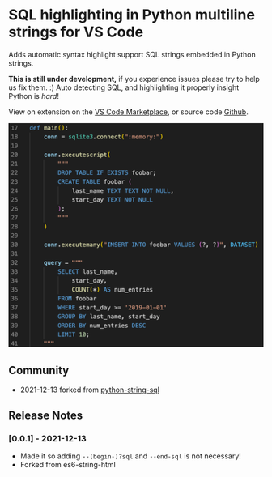 # SQL highlighting in Python multiline strings for VS Code

Adds automatic syntax highlight support SQL strings embedded in Python strings.

**This is still under development,** if you experience issues please try to help us fix them. :)  Auto detecting SQL, and highlighting it properly insight Python is _hard_!

View on extension on the [VS Code Marketplace](https://marketplace.visualstudio.com/items?itemName=Submersible.better-python-string-sql), or source code [Github](github.com/Submersible/better-python-string-sql).

![Image showing syntax highlighting working for SQL embedded inside a Python string](docs/demo.png)

## Community
- 2021-12-13 forked from [python-string-sql](https://github.com/ptweir/python-string-sql)

## Release Notes

### [0.0.1] - 2021-12-13
- Made it so adding `--(begin-)?sql` and `--end-sql` is not necessary!
- Forked from es6-string-html

